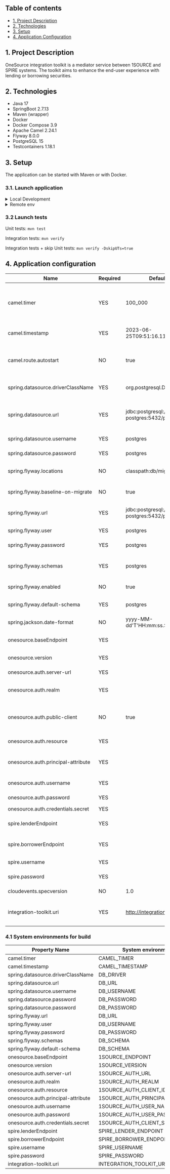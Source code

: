 ## Table of contents

* [1. Project Description](#1-project-description)
* [2. Technologies](#2-technologies)
* [3. Setup](#3-setup)
* [4. Application Configuration](#4-application-configuration)

## 1. Project Description 

OneSource integration toolkit is a mediator service between 1SOURCE and SPIRE systems. The toolkit aims to enhance the
end-user experience with lending or borrowing securities.

## 2. Technologies

* Java 17
* SpringBoot 2.7.13
* Maven (wrapper)
* Docker
* Docker Compose 3.9
* Apache Camel 2.24.1
* Flyway 8.0.0
* PostgreSQL 15
* Testcontainers 1.18.1

## 3. Setup

The application can be started with Maven or with Docker.

### 3.1. Launch application 

<details>
<summary>Local Development</summary>

### 1. Launch OneSource mock using docker compose

OneSource mock API is implemented with [Mockoon](https://github.com/mockoon/mockoon) library.
It uses an environment: `./mockApi/1source-mock.json`. Each endpoint's update should be made
via desktop application and saved to the existed environment for better debug experience.

For the local test use `compose.local.yml` file. It uses `Docker-local` to launch 1source-integration service.
For the local development and local testing with docker container we use two profiles: "local" and "test" accordingly.
Local profile is configured to work with local (or default) variables and local services. 
Test profile is configured to work inside Docker network. 
1. Check the docker and the docker compose are installed in the system: `docker -v`, `docker compose version`
2. From the project main folder run a terminal command: `docker compose -f compose.local.yml up 1source-mock -d`. A container should be started and launched
   a server on the port: `8081`.
   *Example: GET request: `http://localhost:8081/ledger/events` returns mocked 1source events*.
3. To remove the created resources execute `docker compose -f compose.local.yml down 1source-mock`.

### 2. Launch SPIRE mock using docker compose

SPIRE mock API is implemented with [Mockoon](https://github.com/mockoon/mockoon) library.
It uses an environment: `./mockApi/spire-mock.json`. Each endpoint's update should be made
via desktop application and saved to the existed environment for better debug experience.
1. From the project main folder run a terminal command: `docker compose -f compose.local.yml up spire-mock -d`. A container should be started and launched
   a server on the port: `8083`.
   *Example: GET request: `http://localhost:8083/trades/search/position` returns mocked SPIRE data*.
2. To remove the created resources execute `docker compose -f compose.local.yml down spire-mock`.

### 3. Launch Keycloak mock using docker compose

1. From the project main folder run a terminal command: `docker compose -f compose.local.yml up keycloak-mock -d`. A container should be started and launched
   a server on the port: `8088`.
   *Example: GET request: `http://localhost:8088/admin` returns mocked log-in page*.
2. To remove the created resources execute `docker compose -f compose.local.yml down keycloak-mock`.

### 4. Launch PostgreSQL using docker compose

1. From the project main folder run a terminal command: `docker compose -f compose.local.yml up 1source-postgres -d`. A container should be started and launched
   a server on the port: `5432`.
2. To remove the created resources execute `docker compose -f compose.local.yml down 1source-postgres`.

### 5. Launch Integration Toolkit using

To launch application in debug mode - launch the App via IDE.

To launch application in docker:
1. From the project main folder run a terminal command: `docker compose -f compose.local.yml up 1source-integration -d`. 
A container should be started and launched a server on the port: `8080`.
2. To remove the created resources execute `docker compose -f compose.local.yml down 1source-integration`.
</details>

<details>
<summary>Remote env</summary>

1. Launch Postgres database locally or using Docker Compose: `docker compose up postgres -d`
2. Launch IntegrationApp using IDE or Docker Compose: `docker compose up 1source-integration -d`
</details>

### 3.2 Launch tests

Unit tests:
`mvn test`

Integration tests:
`mvn verify`

Integration tests + skip Unit tests:
`mvn verify -DskipUTs=true`

## 4. Application configuration
| Name                               | Required | Default                                          | Description                                                                                        |
|------------------------------------|----------|--------------------------------------------------|----------------------------------------------------------------------------------------------------|
| camel.timer                        | YES      | 100_000                                          | A scheduled timer for Apache camel to pull the information from external systems, in milliseconds. |
| camel.timestamp                    | YES      | 2023-06-25T09:51:16.111Z                         | A date to retrieve to retrieve the events from.                                                    |
| camel.route.autostart              | NO       | true                                             | A flag to turn Apache Camel routing off. (As usual used for testing purposes. )                    |
| spring.datasource.driverClassName  | YES      | org.postgresql.Driver                            | A driver for database. Default is PostgreSQL.                                                      |
| spring.datasource.url              | YES      | jdbc:postgresql://1source-postgres:5432/postgres | The connection url for the relational db. The default is a link to a docker container.             |
| spring.datasource.username         | YES      | postgres                                         | Username for the db.                                                                               |
| spring.datasource.password         | YES      | postgres                                         | Password for the db.                                                                               |
| spring.flyway.locations            | NO       | classpath:db/migration                           | Location of the SQL migration scripts.                                                             |
| spring.flyway.baseline-on-migrate  | NO       | true                                             | Turn of the baseline of the migrations.                                                            |
| spring.flyway.url                  | YES      | jdbc:postgresql://1source-postgres:5432/postgres | The connection url for the relational db.                                                          |
| spring.flyway.user                 | YES      | postgres                                         | Username for the db.                                                                               |
| spring.flyway.password             | YES      | postgres                                         | Password for the db.                                                                               |
| spring.flyway.schemas              | YES      | postgres                                         | The database scheme names managed by Flyway.                                                       |
| spring.flyway.enabled              | NO       | true                                             | Turn off migrations.                                                                               |
| spring.flyway.default-schema       | YES      | postgres                                         | Default schema name managed by Flyway.                                                             |
| spring.jackson.date-format         | NO       | yyyy-MM-dd'T'HH:mm:ss.SSSX                       | Date format setting.                                                                               |
| onesource.baseEndpoint             | YES      |                                                  | The endpoint for 1Source environment.                                                              |
| onesource.version                  | YES      |                                                  | The current 1Source version.                                                                       |
| onesource.auth.server-url          | YES      |                                                  | The 1Source auth server url.                                                                       |
| onesource.auth.realm               | YES      |                                                  | The configured realm for authorization.                                                            |
| onesource.auth.public-client       | NO       | true                                             | If true, the java-adapter will not send credentials for the client to Keycloak .                   |
| onesource.auth.resource            | YES      |                                                  | The client-id of the application.                                                                  |
| onesource.auth.principal-attribute | YES      |                                                  | Token attribute to populate the userPrincipal name with.                                           |
| onesource.auth.username            | YES      |                                                  | User name credentials.                                                                             |
| onesource.auth.password            | YES      |                                                  | User password credentials.                                                                         |
| onesource.auth.credentials.secret  | YES      |                                                  | Client secret.                                                                                     |
| spire.lenderEndpoint               | YES      |                                                  | The endpoint for Lender's Spire environment.                                                       |
| spire.borrowerEndpoint             | YES      |                                                  | The endpoint for Borrower's Spire environment.                                                     |
| spire.username                     | YES      |                                                  | Username for SPIRE connection.                                                                     |
| spire.password                     | YES      |                                                  | Password for Spire connection.                                                                     |
| cloudevents.specversion            | NO       | 1.0                                              | Spec version for Cloud Events.                                                                     |
| integration-toolkit.uri            | YES      | http://integration.toolkit                       | The Integration toolkit uri for recording events/exceptions.                                       |

### 4.1 System environments for build
| Property Name                      | System environment               |
|------------------------------------|----------------------------------|
| camel.timer                        | CAMEL_TIMER                      |
| camel.timestamp                    | CAMEL_TIMESTAMP                  | 
| spring.datasource.driverClassName  | DB_DRIVER                        |
| spring.datasource.url              | DB_URL                           |
| spring.datasource.username         | DB_USERNAME                      |
| spring.datasource.password         | DB_PASSWORD                      |
| spring.datasource.password         | DB_PASSWORD                      |
| spring.flyway.url                  | DB_URL                           |
| spring.flyway.user                 | DB_USERNAME                      |
| spring.flyway.password             | DB_PASSWORD                      |
| spring.flyway.schemas              | DB_SCHEMA                        |
| spring.flyway.default-schema       | DB_SCHEMA                        |
| onesource.baseEndpoint             | 1SOURCE_ENDPOINT                 |
| onesource.version                  | 1SOURCE_VERSION                  |
| onesource.auth.server-url          | 1SOURCE_AUTH_URL                 |
| onesource.auth.realm               | 1SOURCE_AUTH_REALM               |
| onesource.auth.resource            | 1SOURCE_AUTH_CLIENT_ID           |
| onesource.auth.principal-attribute | 1SOURCE_AUTH_PRINCIPAL_ATTRIBUTE |
| onesource.auth.username            | 1SOURCE_AUTH_USER_NAME           |
| onesource.auth.password            | 1SOURCE_AUTH_USER_PASSWORD       |
| onesource.auth.credentials.secret  | 1SOURCE_AUTH_CLIENT_SECRET       |
| spire.lenderEndpoint               | SPIRE_LENDER_ENDPOINT            |
| spire.borrowerEndpoint             | SPIRE_BORROWER_ENDPOINT          |
| spire.username                     | SPIRE_USERNAME                   |
| spire.password                     | SPIRE_PASSWORD                   |
| integration-toolkit.uri            | INTEGRATION_TOOLKIT_URI          |

